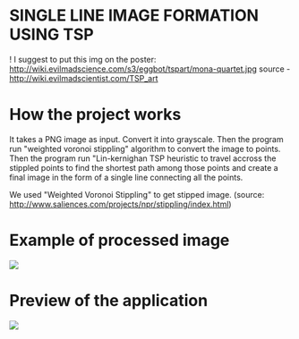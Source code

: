 # SINGLE LINE IMAGE FORMATION USING TSP

! I suggest to put this img on the poster:
http://wiki.evilmadscience.com/s3/eggbot/tspart/mona-quartet.jpg
source - http://wiki.evilmadscientist.com/TSP_art

# How the project works
  It takes a PNG image as input.
  Convert it into grayscale.
  Then the program run "weighted voronoi stippling" algorithm to convert the image to points.
  Then the program run "Lin-kernighan TSP heuristic to travel accross the stippled points to find the shortest path among those points and create a final image in the form of a single line connecting all the points. 

We used "Weighted Voronoi Stippling" to get stipped image.
(source: http://www.saliences.com/projects/npr/stippling/index.html)

# Example of processed image
![](http://clip2net.com/clip/m527982/93189-clip-317kb.jpg)

# Preview of the application
![](http://clip2net.com/clip/m527982/5cff1-clip-122kb.png)
